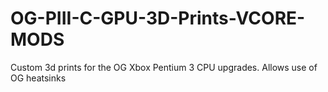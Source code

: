 # OG-PIII-C-GPU-3D-Prints-VCORE-MODS
Custom 3d prints for the OG Xbox Pentium 3 CPU upgrades. Allows use of OG heatsinks
